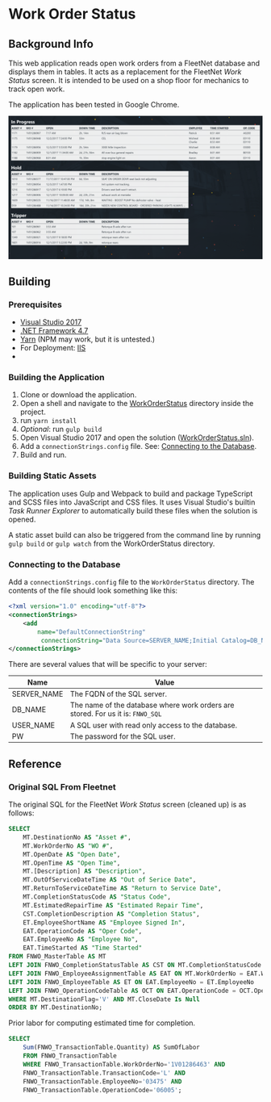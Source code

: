 # Work Order Status

## Background Info
This web application reads open work orders from a FleetNet database
and displays them in tables.
It acts as a replacement for the FleetNet *Work Status* screen.
It is intended to be used on a shop floor for mechanics to track open work.

The application has been tested in Google Chrome.

![Screenshot of the Application](./screenshot.png)

## Building
### Prerequisites
* [Visual Studio 2017](https://www.visualstudio.com/downloads/)
* [.NET Framework 4.7](https://www.microsoft.com/net/download/dotnet-framework-runtime/net47)
* [Yarn](https://yarnpkg.com/en/) (NPM may work, but it is untested.)
* For Deployment: [IIS](https://www.iis.net/)
* 
### Building the Application
1. Clone or download the application.
2. Open a shell and navigate to the [WorkOrderStatus](./WorkOrderStatus/) directory inside the project.
3. run `yarn install`
4. *Optional*: run `gulp build`
5. Open Visual Studio 2017 and open the solution ([WorkOrderStatus.sln](./WorkOrderStatus.sln)).
6. Add a `connectionStrings.config` file. See: [Connecting to the Database](#connecting-to-the-database).
7. Build and run.

### Building Static Assets
The application uses Gulp and Webpack to build and package
TypeScript and SCSS files into JavaScript and CSS files.
It uses Visual Studio's builtin *Task Runner Explorer*
to automatically build these files when the solution is opened.

A static asset build can also be triggered from the command line by running
`gulp build` or `gulp watch` from the WorkOrderStatus directory.

### Connecting to the Database

Add a `connectionStrings.config` file to the `WorkOrderStatus` directory.
The contents of the file should look something like this:

```xml
<?xml version="1.0" encoding="utf-8"?>
<connectionStrings>
	<add
		name="DefaultConnectionString"
		 connectionString="Data Source=SERVER_NAME;Initial Catalog=DB_NAME;Integrated Security=False;Persist Security Info=True;User ID=USER_NAME;Password=PW;MultipleActiveResultSets=True" providerName="System.Data.SqlClient" />
</connectionStrings>
```

There are several values that will be specific to your server:

| Name        | Value                                                                           |
|-------------|---------------------------------------------------------------------------------|
| SERVER_NAME | The FQDN of the SQL server.                                                     |
| DB_NAME     | The name of the database where work orders are stored. For us it is: `FNWO_SQL` |
| USER_NAME   | A SQL user with read only access to the database.                               |
| PW          | The password for the SQL user.                                                  |

## Reference
### Original SQL From Fleetnet
The original SQL for the FleetNet *Work Status* screen (cleaned up)
is as follows:

```SQL
SELECT
	MT.DestinationNo AS "Asset #",
	MT.WorkOrderNo AS "WO #",
	MT.OpenDate AS "Open Date",
	MT.OpenTime AS "Open Time",
	MT.[Description] AS "Description",
	MT.OutOfServiceDateTime AS "Out of Serice Date",
	MT.ReturnToServiceDateTime AS "Return to Service Date",
	MT.CompletionStatusCode AS "Status Code",
	MT.EstimatedRepairTime AS "Estimated Repair Time",
	CST.CompletionDescription AS "Completion Status",
	ET.EmployeeShortName AS "Employee Signed In",
	EAT.OperationCode AS "Oper Code",
	EAT.EmployeeNo AS "Employee No",
	EAT.TimeStarted AS "Time Started"
FROM FNWO_MasterTable AS MT
LEFT JOIN FNWO_CompletionStatusTable AS CST ON MT.CompletionStatusCode = CST.CompletionStatusCode
LEFT JOIN FNWO_EmployeeAssignmentTable AS EAT ON MT.WorkOrderNo = EAT.WorkOrderNo
LEFT JOIN FNWO_EmployeeTable AS ET ON EAT.EmployeeNo = ET.EmployeeNo
LEFT JOIN FNWO_OperationCodeTable AS OCT ON EAT.OperationCode = OCT.OperationCode
WHERE MT.DestinationFlag='V' AND MT.CloseDate Is Null
ORDER BY MT.DestinationNo;
```

Prior labor for computing estimated time for completion.
```SQL
SELECT
	Sum(FNWO_TransactionTable.Quantity) AS SumOfLabor
	FROM FNWO_TransactionTable
	WHERE FNWO_TransactionTable.WorkOrderNo='1V01286463' AND
	FNWO_TransactionTable.TransactionCode='L' AND
	FNWO_TransactionTable.EmployeeNo='03475' AND
	FNWO_TransactionTable.OperationCode='06005';
```
